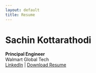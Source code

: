 ```yaml
---
layout: default
title: Resume
---
```


# **Sachin Kottarathodi**
**Principal Engineer**  
Walmart Global Tech  
<a href="https://www.linkedin.com/in/ksachin1/" target="_blank" class="linkedin-btn">LinkedIn</a> | <a href="/assets/Sachin_Kottarathodi_Resume.pdf" class="download-btn">Download Resume</a>
